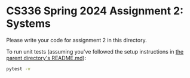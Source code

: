 # CS336 Spring 2024 Assignment 2: Systems

Please write your code for assignment 2 in this directory.

To run unit tests (assuming you've followed the setup instructions in [the
parent directory's README.md](../README.md)):

``` sh
pytest -v
```
